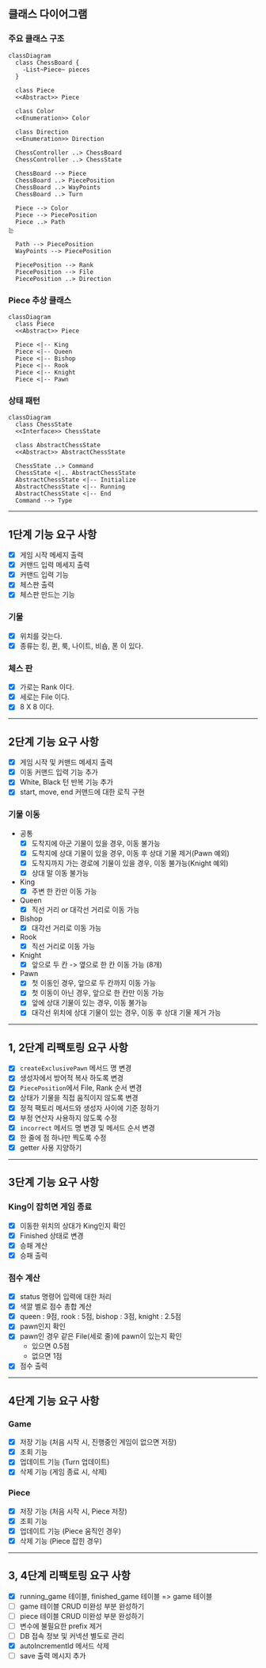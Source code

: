 
## 클래스 다이어그램

### 주요 클래스 구조

```mermaid
classDiagram
  class ChessBoard {
    -List~Piece~ pieces
  }
  
  class Piece
  <<Abstract>> Piece
  
  class Color
  <<Enumeration>> Color
  
  class Direction
  <<Enumeration>> Direction
  
  ChessController ..> ChessBoard
  ChessController ..> ChessState
  
  ChessBoard --> Piece
  ChessBoard ..> PiecePosition
  ChessBoard ..> WayPoints
  ChessBoard ..> Turn
  
  Piece --> Color
  Piece --> PiecePosition
  Piece ..> Path
는
  
  Path --> PiecePosition
  WayPoints --> PiecePosition
  
  PiecePosition --> Rank
  PiecePosition --> File
  PiecePosition ..> Direction
```

### Piece 추상 클래스
```mermaid
classDiagram
  class Piece
  <<Abstract>> Piece
  
  Piece <|-- King
  Piece <|-- Queen
  Piece <|-- Bishop
  Piece <|-- Rook
  Piece <|-- Knight
  Piece <|-- Pawn
```

### 상태 패턴
```mermaid
classDiagram
  class ChessState
  <<Interface>> ChessState
  
  class AbstractChessState
  <<Abstract>> AbstractChessState
  
  ChessState ..> Command
  ChessState <|.. AbstractChessState
  AbstractChessState <|-- Initialize
  AbstractChessState <|-- Running
  AbstractChessState <|-- End
  Command --> Type
```

---

## 1단계 기능 요구 사항

- [x] 게임 시작 메세지 출력
- [x] 커맨드 입력 메세지 출력
- [x] 커맨드 입력 기능
- [x] 체스판 출력
- [x] 체스판 만드는 기능

### 기물

- [x] 위치를 갖는다.
- [x] 종류는 킹, 퀸, 룩, 나이트, 비숍, 폰 이 있다.

### 체스 판

- [x] 가로는 Rank 이다.
- [x] 세로는 File 이다.
- [x] 8 X 8 이다.

---

## 2단계 기능 요구 사항

- [x] 게임 시작 및 커맨드 메세지 출력
- [x] 이동 커맨드 입력 기능 추가
- [x] White, Black 턴 반복 기능 추가
- [x] start, move, end 커맨드에 대한 로직 구현

### 기물 이동

- 공통
  - [x] 도착지에 아군 기물이 있을 경우, 이동 불가능
  - [x] 도착지에 상대 기물이 있을 경우, 이동 후 상대 기물 제거(Pawn 예외)
  - [x] 도착지까지 가는 경로에 기물이 있을 경우, 이동 불가능(Knight 예외)
  - [x] 상대 말 이동 불가능
- King
  - [x] 주변 한 칸만 이동 가능
- Queen
  - [x] 직선 거리 or 대각선 거리로 이동 가능
- Bishop
  - [x] 대각선 거리로 이동 가능
- Rook
  - [x] 직선 거리로 이동 가능
- Knight
  - [x] 앞으로 두 칸 -> 옆으로 한 칸 이동 가능 (8개)
- Pawn
  - [x] 첫 이동인 경우, 앞으로 두 칸까지 이동 가능
  - [x] 첫 이동이 아닌 경우, 앞으로 한 칸만 이동 가능
  - [x] 앞에 상대 기물이 있는 경우, 이동 불가능
  - [x] 대각선 위치에 상대 기물이 있는 경우, 이동 후 상대 기물 제거 가능

---

## 1, 2단계 리팩토링 요구 사항

- [x] `createExclusivePawn` 메서드 명 변경
- [x] 생성자에서 방어적 복사 하도록 변경
- [x] `PiecePosition`에서 File, Rank 순서 변경
- [x] 상태가 기물을 직접 움직이지 않도록 변경
- [x] 정적 팩토리 메서드와 생성자 사이에 기준 정하기
- [x] 부정 연산자 사용하지 않도록 수정
- [x] `incorrect` 메서드 명 변경 및 메서드 순서 변경
- [x] 한 줄에 점 하나만 찍도록 수정
- [x] getter 사용 지양하기

---

## 3단계 기능 요구 사항

### King이 잡히면 게임 종료
- [x] 이동한 위치의 상대가 King인지 확인
- [x] Finished 상태로 변경
- [x] 승패 계산
- [x] 승패 출력

### 점수 계산
- [x] status 명령어 입력에 대한 처리
- [x] 색깔 별로 점수 총합 계산
- [x] queen : 9점, rook : 5점, bishop : 3점, knight : 2.5점
- [x] pawn인지 확인
- [x] pawn인 경우 같은 File(세로 줄)에 pawn이 있는지 확인
  - 있으면 0.5점
  - 없으면 1점
- [x] 점수 출력

---

## 4단계 기능 요구 사항

### Game
- [x] 저장 기능 (처음 시작 시, 진행중인 게임이 없으면 저장)
- [x] 조회 기능
- [x] 업데이트 기능 (Turn 업데이트)
- [x] 삭제 기능 (게임 종료 시, 삭제)

### Piece
- [x] 저장 기능 (처음 시작 시, Piece 저장)
- [x] 조회 기능
- [x] 업데이트 기능 (Piece 움직인 경우)
- [x] 삭제 기능 (Piece 잡힌 경우)

---

## 3, 4단계 리팩토링 요구 사항

- [x] running_game 테이블, finished_game 테이블 => game 테이블
- [ ] game 테이블 CRUD 미완성 부분 완성하기
- [ ] piece 테이블 CRUD 미완성 부분 완성하기
- [ ] 변수에 불필요한 prefix 제거
- [ ] DB 접속 정보 및 커넥션 별도로 관리
- [x] autoIncrementId 메서드 삭제
- [ ] save 출력 메시지 추가
